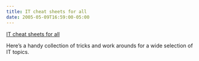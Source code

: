 ```yaml
---
title: IT cheat sheets for all
date: 2005-05-09T16:59:00-05:00
---
```

[IT cheat sheets for all](http://searchsmb.techtarget.com/general/0,295582,sid44_gci1076646,00.html)

Here&#8217;s a handy collection of tricks and work arounds for a wide selection of IT topics.
